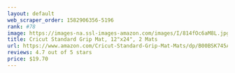 ```yaml
---
layout: default 
﻿web_scraper_order: 1582906356-5196
rank: #78
image: https://images-na.ssl-images-amazon.com/images/I/814fOc6aM8L.jpg
title: Cricut Standard Grip Mat, 12"x24", 2 Mats
url: https://www.amazon.com/Cricut-Standard-Grip-Mat-Mats/dp/B00BSK745A/ref=zg_mw_arts-crafts_78?_encoding=UTF8&psc=1&refRID=W0PCYHV7KBFJZ6H1XXBD
reviews: 4.7 out of 5 stars
price: $19.70 
---
```

